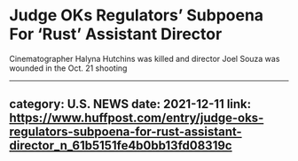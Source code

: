 # Judge OKs Regulators’ Subpoena For ‘Rust’ Assistant Director

Cinematographer Halyna Hutchins was killed and director Joel Souza was wounded in the Oct. 21 shooting

---
category: U.S. NEWS
date: 2021-12-11
link: https://www.huffpost.com/entry/judge-oks-regulators-subpoena-for-rust-assistant-director_n_61b5151fe4b0bb13fd08319c
---
